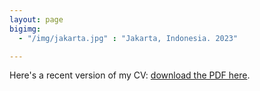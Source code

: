 ```yaml
---
layout: page
bigimg:
  - "/img/jakarta.jpg" : "Jakarta, Indonesia. 2023"

---
```


Here's a recent version of my CV:  [download the PDF here](/img/cv_shotaro_nakamura.pdf).
